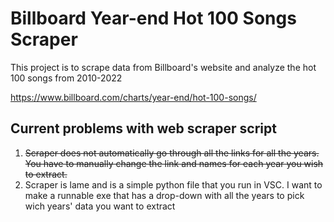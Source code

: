 
# Billboard Year-end Hot 100 Songs Scraper

This project is to scrape data from Billboard's website and analyze the hot 100 songs from 2010-2022

https://www.billboard.com/charts/year-end/hot-100-songs/



## Current problems with web scraper script
1. ~~Scraper does not automatically go through all the links for all the years. You have to manually change the link and names for each year you wish to extract.~~
2. Scraper is lame and is a simple python file that you run in VSC. I want to make a runnable exe that has a drop-down with all the years to pick wich years' data you want to extract